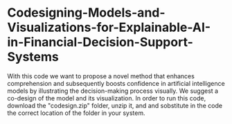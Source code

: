 # Codesigning-Models-and-Visualizations-for-Explainable-AI-in-Financial-Decision-Support-Systems
With this code we want to propose a novel method that enhances comprehension and subsequently boosts confidence in artificial intelligence models by illustrating the decision-making process visually. We suggest a co-design of the model and its visualization.
In order to run this code, download the "codesign.zip" folder, unzip it, and and sobstitute in the code the correct location of the folder in your system.
